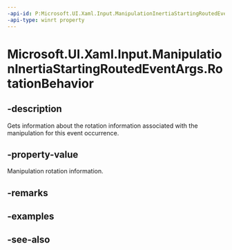 ```yaml
---
-api-id: P:Microsoft.UI.Xaml.Input.ManipulationInertiaStartingRoutedEventArgs.RotationBehavior
-api-type: winrt property
---
```


<!-- Property syntax
public Microsoft.UI.Xaml.Input.InertiaRotationBehavior RotationBehavior { get;  set; }
-->

# Microsoft.UI.Xaml.Input.ManipulationInertiaStartingRoutedEventArgs.RotationBehavior

## -description
Gets information about the rotation information associated with the manipulation for this event occurrence.

## -property-value
Manipulation rotation information.

## -remarks

## -examples

## -see-also
